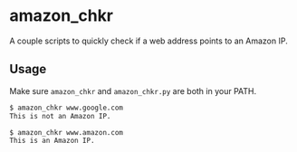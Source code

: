 # amazon_chkr
A couple scripts to quickly check if a web address points to an Amazon IP.

## Usage
Make sure `amazon_chkr` and `amazon_chkr.py` are both in your PATH.

```bash
$ amazon_chkr www.google.com
This is not an Amazon IP.

$ amazon_chkr www.amazon.com
This is an Amazon IP.
```
